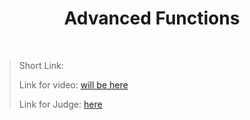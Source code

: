 <h1 align="center">Advanced Functions</h1>
    <br>

<blockquote>
    <p>
        Short Link: 
    </p>
    <p>
        Link for video:
        <a href="#">will be here</a>
    </p>
    <p>
        Link for Judge: 
        <a href="https://judge.softuni.bg/Contests/Practice/Index/1528#0">here</a>
    </p>
</blockquote>